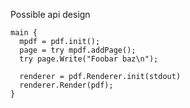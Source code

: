 

Possible api design
```
main {
  mpdf = pdf.init();
  page = try mpdf.addPage();
  try page.Write("Foobar baz\n");

  renderer = pdf.Renderer.init(stdout)
  renderer.Render(pdf);
}
```
